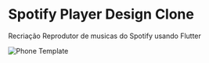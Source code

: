 # Spotify Player Design Clone

Recriação Reprodutor de musicas do Spotify usando Flutter

![Phone Template](https://user-images.githubusercontent.com/46230696/161644803-77090eed-b1c6-468d-b02f-748d0a3e87c0.png)
